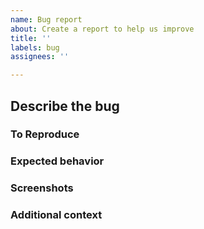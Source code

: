```yaml
---
name: Bug report
about: Create a report to help us improve
title: ''
labels: bug
assignees: ''

---
```


<!-- The text between the arrows are comments - they will not be visible on your report. -->

## Describe the bug
<!-- A clear and concise description of what the bug is. -->

### To Reproduce
<!-- Please describe, as clearly and elaborate as possible, how to reproduce this bug.
Example could be step by step:

Steps to reproduce the behavior:
1. Go to '...'
2. Click on '....'
3. Scroll down to '....'
4. See error
-->

### Expected behavior
<!--  A clear and concise description of what you expected to happen. -->

### Screenshots
<!-- If applicable, add screenshots to help explain your problem. -->

### Additional context
<!-- Add any other context about the problem here. This could be the client you use to connect to the cluster or something similar. -->
